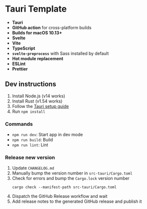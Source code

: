 # Tauri Template

- **Tauri**
- **GitHub action** for cross-platform builds
- **Builds for macOS 10.13+**
- **Svelte**
- **Vite**
- **TypeScript**
- **`svelte-preprocess`** with Sass installed by default
- **Hot module replacement**
- **ESLint**
- **Prettier**

## Dev instructions

1. Install Node.js (v14 works)
2. Install Rust (v1.54 works)
3. Follow the [Tauri setup guide](https://tauri.studio/en/docs/getting-started/intro)
4. Run `npm install`

### Commands
- `npm run dev`: Start app in dev mode
- `npm run build`: Build
- `npm run lint`: Lint

### Release new version
1. Update `CHANGELOG.md`
2. Manually bump the version number in `src-tauri/Cargo.toml`
3. Check for errors and bump the `Cargo.lock` version number
    ```
    cargo check --manifest-path src-tauri/Cargo.toml
    ```
4. Dispatch the GitHub Release workflow and wait
5. Add release notes to the generated GitHub release and publish it
